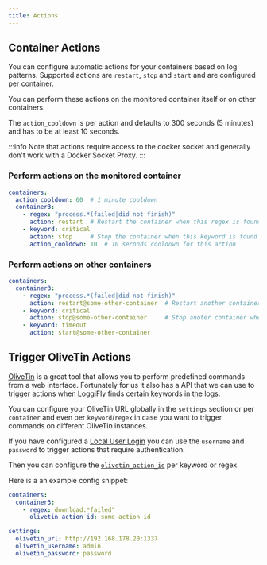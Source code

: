 ```yaml
---
title: Actions
---
```



## Container Actions

You can configure automatic actions for your containers based on log patterns. 
Supported actions are `restart`, `stop` and `start` and are configured per container. 

You can perform these actions on the monitored container itself or on other containers.

The `action_cooldown` is per action and defaults to 300 seconds (5 minutes) and has to be at least 10 seconds.

:::info
Note that actions require access to the docker socket and generally don't work with a Docker Socket Proxy.
:::

### Perform actions on the monitored container

```yaml
containers:
  action_cooldown: 60  # 1 minute cooldown
  container3:
    - regex: "process.*(failed|did not finish)" 
      action: restart  # Restart the container when this regex is found
    - keyword: critical
      action: stop     # Stop the container when this keyword is found
      action_cooldown: 10  # 10 seconds cooldown for this action
```

### Perform actions on other containers

```yaml
containers:
  container3:
    - regex: "process.*(failed|did not finish)" 
      action: restart@some-other-container  # Restart another container when this regex is found
    - keyword: critical
      action: stop@some-other-container     # Stop anoter container when this keyword is found
    - keyword: timeout
      action: start@some-other-container
```

## Trigger OliveTin Actions

[OliveTin](https://github.com/OliveTin/OliveTin) is a great tool that allows you to perform predefined commands from a web interface. Fortunately for us it also has a API that we can use to trigger actions when LoggiFly finds certain keywords in the logs.

You can configure your OliveTin URL globally in the `settings` section or per `container` and even per `keyword`/`regex` in case you want to trigger commands on different OliveTin instances.

If you have configured a [Local User Login](https://docs.olivetin.app/security/local.html) you can use the `username` and `password` to trigger actions that require authentication.

Then you can configure the [`olivetin_action_id`](https://docs.olivetin.app/action_customization/ids.html) per keyword or regex.

Here is a an example config snippet:


```yaml
containers:
  container3:
    - regex: download.*failed" 
      olivetin_action_id: some-action-id

settings:
  olivetin_url: http://192.168.178.20:1337
  olivetin_username: admin
  olivetin_password: password

```